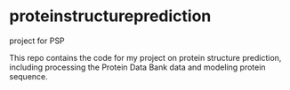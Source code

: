 # proteinstructureprediction
project for PSP

This repo contains the code for my project on protein structure prediction, including processing the Protein Data Bank data and 
modeling protein sequence.
